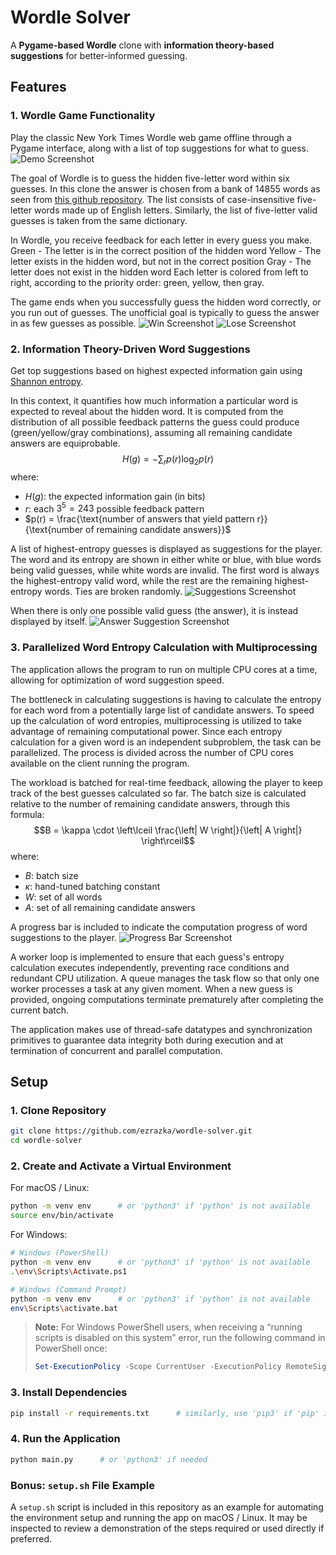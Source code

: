 # Wordle Solver

A **Pygame-based Wordle** clone with **information theory-based suggestions** for better-informed guessing.

## Features

### 1. Wordle Game Functionality
Play the classic New York Times Wordle web game offline through a Pygame interface, along with a list of top suggestions for what to guess.
![Demo Screenshot](assets/images/demo-screenshot.png)

The goal of Wordle is to guess the hidden five-letter word within six guesses. In this clone the answer is chosen from a bank of 14855 words as seen from [this github repository](https://gist.github.com/dracos/dd0668f281e685bad51479e5acaadb93). The list consists of case-insensitive five-letter words made up of English letters. Similarly, the list of five-letter valid guesses is taken from the same dictionary.

In Wordle, you receive feedback for each letter in every guess you make.
Green - The letter is in the correct position of the hidden word
Yellow - The letter exists in the hidden word, but not in the correct position
Gray - The letter does not exist in the hidden word
Each letter is colored from left to right, according to the priority order: green, yellow, then gray.

The game ends when you successfully guess the hidden word correctly, or you run out of guesses. The unofficial goal is typically to guess the answer in as few guesses as possible.
![Win Screenshot](assets/images/win-screenshot.png)
![Lose Screenshot](assets/images/lose-screenshot.png)


### 2. Information Theory-Driven Word Suggestions
Get top suggestions based on highest expected information gain using [Shannon entropy](https://en.wikipedia.org/wiki/Entropy_(information_theory)).

In this context, it quantifies how much information a particular word is expected to reveal about the hidden word.
It is computed from the distribution of all possible feedback patterns the guess could produce (green/yellow/gray combinations), assuming all remaining candidate answers are equiprobable.
$$H(g) = -\sum_{r} p(r) \log_2 p(r)$$
where:
* $H(g)$: the expected information gain (in bits)
* $r$: each $3^5 = 243$ possible feedback pattern
* $p(r) = \frac{\text{number of answers that yield pattern r}}{\text{number of remaining candidate answers}}$

A list of highest-entropy guesses is displayed as suggestions for the player. The word and its entropy are shown in either white or blue, with blue words being valid guesses, while white words are invalid. The first word is always the highest-entropy valid word, while the rest are the remaining highest-entropy words. Ties are broken randomly.
![Suggestions Screenshot](assets/images/suggestions-screenshot.png)

When there is only one possible valid guess (the answer), it is instead displayed by itself.
![Answer Suggestion Screenshot](assets/images/answer-suggestion-screenshot.png)

### 3. Parallelized Word Entropy Calculation with Multiprocessing
The application allows the program to run on multiple CPU cores at a time, allowing for optimization of word suggestion speed.

The bottleneck in calculating suggestions is having to calculate the entropy for each word from a potentially large list of candidate answers. To speed up the calculation of word entropies, multiprocessing is utilized to take advantage of remaining computational power. Since each entropy calculation for a given word is an independent subproblem, the task can be parallelized. The process is divided across the number of CPU cores available on the client running the program.

The workload is batched for real-time feedback, allowing the player to keep track of the best guesses calculated so far. The batch size is calculated relative to the number of remaining candidate answers, through this formula:
$$B = \kappa \cdot \left\lceil \frac{\left| W \right|}{\left| A \right|} \right\rceil$$
where:
* $B$: batch size
* $\kappa$: hand-tuned batching constant
* $W$: set of all words
* $A$: set of all remaining candidate answers

A progress bar is included to indicate the computation progress of word suggestions to the player.
![Progress Bar Screenshot](assets/images/progress-bar-screenshot.png)

A worker loop is implemented to ensure that each guess's entropy calculation executes independently, preventing race conditions and redundant CPU utilization. A queue manages the task flow so that only one worker processes a task at any given moment. When a new guess is provided, ongoing computations terminate prematurely after completing the current batch.

The application makes use of thread-safe datatypes and synchronization primitives to guarantee data integrity both during execution and at termination of concurrent and parallel computation.

## Setup

### 1. Clone Repository
```bash
git clone https://github.com/ezrazka/wordle-solver.git
cd wordle-solver
```

### 2. Create and Activate a Virtual Environment
For macOS / Linux:
```bash
python -m venv env      # or 'python3' if 'python' is not available
source env/bin/activate
```

For Windows:
```bash
# Windows (PowerShell)
python -m venv env      # or 'python3' if 'python' is not available
.\env\Scripts\Activate.ps1

# Windows (Command Prompt)
python -m venv env      # or 'python3' if 'python' is not available
env\Scripts\activate.bat
```

> **Note:**
> For Windows PowerShell users, when receiving a “running scripts is disabled on this system” error,
> run the following command in PowerShell once:
> ```powershell
> Set-ExecutionPolicy -Scope CurrentUser -ExecutionPolicy RemoteSigned
> ```

### 3. Install Dependencies
```bash
pip install -r requirements.txt      # similarly, use 'pip3' if 'pip' is not available
```

### 4. Run the Application
```bash
python main.py      # or 'python3' if needed
```

### Bonus: `setup.sh` File Example
A `setup.sh` script is included in this repository as an example for automating the environment setup and running the app on macOS / Linux. It may be inspected to review a demonstration of the steps required or used directly if preferred.